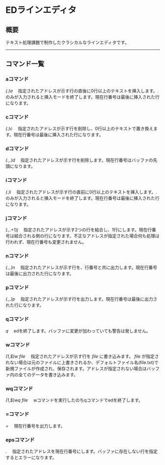 # EDラインエディタ

## 概要
テキスト処理課題で制作したクラシカルなラインエディタです。

---

## コマンド一覧
### aコマンド
*(.)a*
　指定されたアドレスが示す行の直後に0行以上のテキストを挿入します。.のみが入力されると挿入モードを終了します。現在行番号は最後に挿入された行になります。

### cコマンド
*(.)c*
　指定されたアドレスが示す行を削除し、0行以上のテキストで置き換えます。現在行番号は最後に挿入された行になります。

### dコマンド
*(.,.)d*
　指定されたアドレスが示す行を削除します。現在行番号はバッファの先頭になります。

### iコマンド
*(.)i*
　指定されたアドレスが示す行の直前に0行以上のテキストを挿入します。.のみが入力されると挿入モードを終了します。現在行番号は最後に挿入された行になります。

### jコマンド
*(.,.+1)j*
　指定されたアドレスが示す2つの行を結合し、1行にします。現在行番号は結合される側の行になります。不正なアドレスが指定された場合何も処理は行われず、現在行番号も変更されません。

### nコマンド
*(.,.)n*
　指定されたアドレスが示す行を、行番号と共に出力します。現在行番号は最後に出力された行になります。

### pコマンド
*(.,.)p*
　指定されたアドレスが示す行を出力します。現在行番号は最後に出力された行になります。

### qコマンド
*q*
　edを終了します。バッファに変更が加わっていても警告は発しません。

### wコマンド
*(1,$)w file*
　指定されたアドレスが示す行を *file* に書き込みます。 *file* が指定されない場合は元のファイルに上書きされるか、デフォルトファイル名(file.txt)で新規ファイルが作成され、保存されます。アドレスが指定されない場合はバッファ内の全てのデータを書き込みます。

### wqコマンド
*(1,$)wq file*
　wコマンドを実行したのちqコマンドでedを終了します。

### =コマンド
*=*
　現在行番号を出力します。

### epsコマンド
*.*
　指定されたアドレスを現在行番号にします。バッファに存在しない行を指定するとエラーになります。